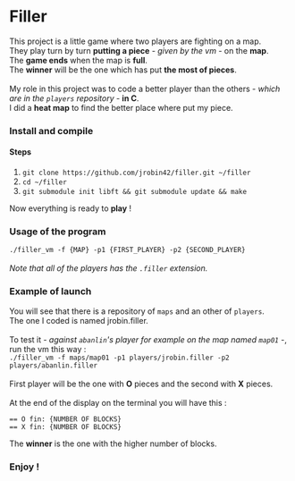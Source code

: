 # Filler

This project is a little game where two players are fighting on a map.<br />
They play turn by turn **putting a piece** - *given by the vm* - on the **map**.<br />
The **game ends** when the map is **full**.<br />
The **winner** will be the one which has put **the most of pieces**.<br />
<br />
My role in this project was to code a better player than the others - *which are in the `players` repository* - **in C**.<br />
I did a **heat map** to find the better place where put my piece.<br />

### Install and compile 

#### Steps
1. `git clone https://github.com/jrobin42/filler.git ~/filler`<br />
2. `cd ~/filler`<br />
3. `git submodule init libft && git submodule update && make`

Now everything is ready to **play** !<br />

### Usage of the program

`./filler_vm -f {MAP} -p1 {FIRST_PLAYER} -p2 {SECOND_PLAYER}`<br />
<br />
*Note that all of the players has the `.filler` extension.*

### Example of launch

You will see that there is a repository of `maps` and an other of `players`.<br />
The one I coded is named jrobin.filler.<br />
<br />
To test it - *against `abanlin`'s player for example on the map named `map01`* -, run the vm this way :<br />
`./filler_vm -f maps/map01 -p1 players/jrobin.filler -p2 players/abanlin.filler`<br />
<br />
First player will be the one with **O** pieces and the second with **X** pieces.<br />
<br />
At the end of the display on the terminal you will have this :
``` 
== O fin: {NUMBER OF BLOCKS}
== X fin: {NUMBER OF BLOCKS}
```

The **winner** is the one with the higher number of blocks.

### Enjoy !
